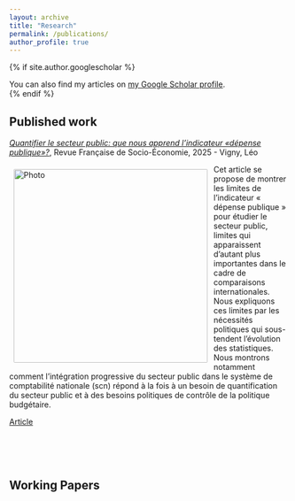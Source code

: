 ```yaml
---
layout: archive
title: "Research"
permalink: /publications/
author_profile: true
---
```


{% if site.author.googlescholar %}
  <div class="wordwrap">You can also find my articles on <a href="{{site.author.googlescholar}}">my Google Scholar profile</a>.</div>
{% endif %}

## Published work

[*Quantifier le secteur public: que nous apprend l’indicateur «dépense publique»?*](https://shs.cairn.info/revue-revue-francaise-de-socio-economie-2025-1-page-189?lang=fr&tab=resume), Revue Française de Socio-Économie, 2025 - Vigny, Léo

<img align="left" src="https://leo-vigny.github.io/images/graph_indic.png" alt="Photo" style="width: 350px; border-radius: 10px; padding: 8px 8px 8px 8px"/>


Cet article se propose de montrer les limites de l’indicateur « dépense publique » pour étudier le secteur public, limites qui apparaissent d’autant plus importantes dans le cadre de comparaisons internationales. Nous expliquons ces limites par les nécessités politiques qui sous-tendent l’évolution des statistiques. Nous montrons notamment comment l’intégration progressive du secteur public dans le système de comptabilité nationale (scn) répond à la fois à un besoin de quantification du secteur public et à des besoins politiques de contrôle de la politique budgétaire.

[Article](http://leo-vigny.github.io/files/research/vigny-2025-indicateur.pdf) 

<br><br><br>



## Working Papers